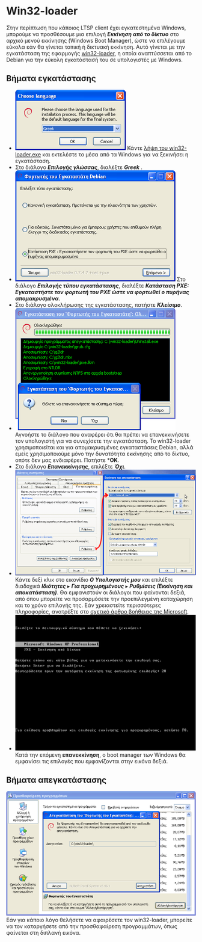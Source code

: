 # Win32-loader

Στην περίπτωση που κάποιος LTSP client έχει εγκατεστημένα Windows,
μπορούμε να προσθέσουμε μια επιλογή ***Εκκίνηση από το δίκτυο*** στο αρχικό μενού εκκίνησης
(Windows Boot Manager), ώστε να επιλέγουμε εύκολα εάν θα γίνεται τοπική
ή δικτυακή εκκίνηση. Αυτό γίνεται με την εγκατάσταση της εφαρμογής
[win32-loader](https://en.wikipedia.org/wiki/Win32-loader), η οποία
αναπτύσσεται από το Debian για την εύκολη εγκατάστασή του σε
υπολογιστές με Windows.

## Βήματα εγκατάστασης

  - [![](Win32-loader-language.png)](Win32-loader-language.png)
    Κάντε [λήψη του win32-loader.exe](http://ftp.debian.org/debian/tools/win32-loader/stable/win32-loader.exe)
    και εκτελέστε το μέσα από τα Windows για να ξεκινήσει η εγκατάσταση.
  - Στο διάλογο ***Επιλογής γλώσσας***, διαλέξτε ***Greek*** .
  - [![](Win32-loader-pxe-mode.png)](Win32-loader-pxe-mode.png)
    Στο διάλογο ***Επιλογής τύπου εγκατάστασης***,
    διαλέξτε ***Κατάσταση PXE: Εγκαταστήστε τον φορτωτή του PXE ώστε να φορτωθεί ο πυρήνας απομακρυσμένα***.
  - Στο διάλογο ολοκλήρωσης της εγκατάστασης, πατήστε ***Κλείσιμο***.
  - [![](Win32-loader-reboot.png)](Win32-loader-reboot.png)
    Αγνοήστε το διάλογο που αναφέρει ότι θα πρέπει να επανεκκινήσετε τον
    υπολογιστή για να συνεχίσετε την εγκατάσταση. Το win32-loader
    χρησιμοποιείται και για απομακρυσμένες εγκαταστάσεις Debian,
    αλλά εμείς χρησιμοποιούμε μόνο την δυνατότητα εκκίνησης από το
    δίκτυο, οπότε δεν μας ενδιαφέρει. Πατήστε ***ΟΚ**.
  - Στο διάλογο ***Επανεκκίνησης***, επιλέξτε ***Όχι***.
  - [![](Win32-loader-boot-ini.png)](Win32-loader-boot-ini.png)
    Κάντε δεξί κλικ στο εικονίδιο ***Ο Υπολογιστής μου*** και επιλέξτε διαδοχικά
    ***Ιδιότητες*** ▸ ***Για προχωρημένους*** ▸ ***Ρυθμίσεις (Εκκίνηση και αποκατάσταση)***.
    Θα εμφανιστούν οι διάλογοι που φαίνονται δεξιά, από όπου μπορείτε να προσαρμόσετε την
    προεπιλεγμένη καταχώρηση και το χρόνο επιλογής της. Εάν
    χρειαστείτε περισσότερες πληροφορίες, ανατρέξτε στο
    [σχετικό άρθρο βοήθειας της Microsoft](http://support.microsoft.com/kb/289022).
  - [![](Win32-loader-boot-menu.png)](Win32-loader-boot-menu.png)
    Κατά την επόμενη **επανεκκίνηση**, ο boot manager των Windows θα
    εμφανίσει τις επιλογές που εμφανίζονται στην εικόνα δεξιά.

## Βήματα απεγκατάστασης

[![](Win32-loader-uninstall.png)](Win32-loader-uninstall.png)
Εάν για κάποιο λόγο θελήσετε να αφαιρέσετε τον win32-loader, μπορείτε να τον
καταργήσετε από την προσθαφαίρεση προγραμμάτων, όπως φαίνεται στη
διπλανή εικόνα.
